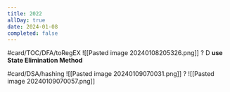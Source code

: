 ```yaml
---
title: 2022
allDay: true
date: 2024-01-08
completed: false
---
```

#card/TOC/DFA/toRegEX
![[Pasted image 20240108205326.png]]
?
D
**use State Elimination Method**

#card/DSA/hashing 
![[Pasted image 20240109070031.png]]
?
![[Pasted image 20240109070057.png]] 

